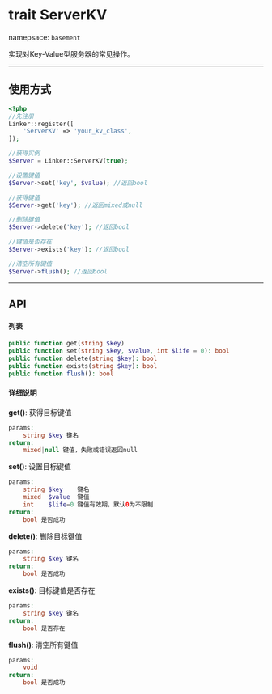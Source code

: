 # trait ServerKV
namepsace: `basement`

实现对Key-Value型服务器的常见操作。

---



## 使用方式

~~~php
<?php
//先注册
Linker::register([
    'ServerKV' => 'your_kv_class',
]);

//获得实例
$Server = Linker::ServerKV(true);

//设置键值
$Server->set('key', $value); //返回bool

//获得键值
$Server->get('key'); //返回mixed或null

//删除键值
$Server->delete('key'); //返回bool

//键值是否存在
$Server->exists('key'); //返回bool

//清空所有键值
$Server->flush(); //返回bool
~~~

---



## API

#### 列表
~~~php
public function get(string $key)
public function set(string $key, $value, int $life = 0): bool
public function delete(string $key): bool
public function exists(string $key): bool
public function flush(): bool
~~~

#### 详细说明
**get()**: 获得目标键值
```php
params:
    string $key 键名
return:
    mixed|null 键值，失败或错误返回null
```

**set()**: 设置目标键值
```php
params:
    string $key    键名
    mixed  $value  键值
    int    $life=0 键值有效期，默认0为不限制
return:
    bool 是否成功
```

**delete()**: 删除目标键值
```php
params:
    string $key 键名
return:
    bool 是否成功
```

**exists()**: 目标键值是否存在
```php
params:
    string $key 键名
return:
    bool 是否存在
```

**flush()**: 清空所有键值
```php
params:
    void
return:
    bool 是否成功
```